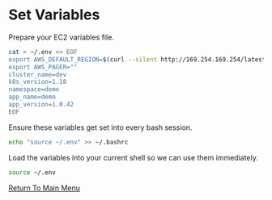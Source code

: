 # Set Variables

Prepare your EC2 variables file.

```bash
cat > ~/.env << EOF
export AWS_DEFAULT_REGION=$(curl --silent http://169.254.169.254/latest/meta-data/placement/region)
export AWS_PAGER=""
cluster_name=dev
k8s_version=1.18
namespace=demo
app_name=demo
app_version=1.0.42
EOF
```

Ensure these variables get set into every bash session.

```bash
echo "source ~/.env" >> ~/.bashrc
```

Load the variables into your current shell so we can use them immediately.

```bash
source ~/.env
```

[Return To Main Menu](../README.md)
